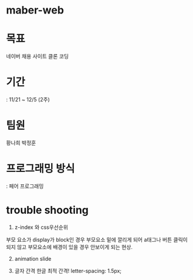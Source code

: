 # maber-web
# 목표 
네이버 채용 사이트 클론 코딩 

# 기간
: 11/21 ~ 12/5 (2주)

# 팀원
황나희
박정훈

# 프로그래밍 방식
: 페어 프로그래밍

# trouble shooting
1. z-index 와 css우선순위

부모 요소가 display가 block인 경우 부모요소 밑에 깔리게 되어 a태그나 버튼 클릭이 되지 않고 부모요소에 배경이 있을 경우 안보이게 되는 현상.

2. animation slide 

3. 글자 간격
한글 최적 간격!
letter-spacing: 1.5px;
